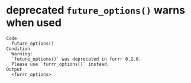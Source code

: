 # deprecated `future_options()` warns when used

    Code
      future_options()
    Condition
      Warning:
      `future_options()` was deprecated in furrr 0.2.0.
      Please use `furrr_options()` instead.
    Output
      <furrr_options>

